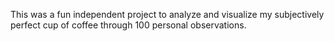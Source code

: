 This was a fun independent project to analyze and visualize my subjectively perfect cup of coffee through 100 personal observations.
